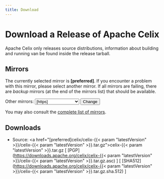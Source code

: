 ```yaml
---
title: Download
---
```


# Download a Release of Apache Celix

Apache Celix only releases source distributions, information about building and running van be found inside the release tarball.

## Mirrors

The currently selected mirror is **[preferred]**. If you encounter a problem with this mirror, please select another mirror. If all mirrors are failing, there are *backup* 
mirrors (at the end of the mirrors list) that should be available. 
<form action="[location]" method="get" id="SelectMirror">
    Other mirrors:
    <select name="Preferred">
        [if-any https]
        [for https]
        <option value="[https]">[https]</option>
        [end]
        [end]
        [if-any http]
        [for http]
        <option value="[http]">[http]</option>
        [end]
        [end]
        [if-any ftp]
        [for ftp]<option value="[ftp]">[ftp]</option>
        [end]
        [end]
        [if-any backup]
        [for backup]<option value="[backup]">\[backup\] \(backup\)</option>
        [end]
        [end]
    </select>
    <input type="submit" value="Change" />
</form>

You may also consult the [complete list of mirrors](https://www.apache.org/mirrors/).

## Downloads

- Source: <a href="[preferred]celix/celix-{{< param "latestVersion" >}}/celix-{{< param "latestVersion" >}}.tar.gz">celix-{{< param "latestVersion" >}}.tar.gz</a> 
[ [PGP](https://downloads.apache.org/celix/celix-{{< param "latestVersion" >}}/celix-{{< param "latestVersion" >}}.tar.gz.asc) ]
[ [SHA512](https://downloads.apache.org/celix/celix-{{< param "latestVersion" >}}/celix-{{< param "latestVersion" >}}.tar.gz.sha.512) ]

